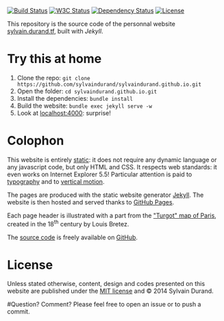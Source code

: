 [![Build Status](http://img.shields.io/travis/sylvaindurand/sylvaindurand.github.io.svg?style=flat)](https://travis-ci.org/sylvaindurand/sylvaindurand.github.io)
[![W3C Status](http://img.shields.io/badge/w3c-valid-brightgreen.svg?style=flat)](http://html5.validator.nu/?doc=http%3A%2F%2Fsylvain.durand.tf)
[![Dependency Status](http://img.shields.io/gemnasium/sylvaindurand/sylvaindurand.github.io.svg?style=flat)](https://gemnasium.com/sylvaindurand/sylvaindurand.github.io)
[![License](http://img.shields.io/:license-mit-brightgreen.svg?style=flat)](http://opensource.org/licenses/MIT)

This repository is the source code of the personnal website [sylvain.durand.tf](http://sylvain.durand.tf), built with *Jekyll*.

# Try this at home

1. Clone the repo: `git clone https://github.com/sylvaindurand/sylvaindurand.github.io.git`
2. Open the folder: `cd sylvaindurand.github.io.git`
3. Install the dependencies: `bundle install`
4. Build the website: `bundle exec jekyll serve -w`
5. Look at [localhost:4000](http://localhost:4000): surprise!

# Colophon
This website is entirely [static](https://en.wikipedia.org/wiki/Static_web_page): it does not require any dynamic language or any javascript code, but only HTML and CSS. It respects web standards: it even works on Internet Explorer 5.5! Particular attention is paid to [typography](http://webtypography.net/) and to [vertical motion](http://webtypography.net/2.2.2).

The pages are produced with the static website generator [Jekyll](http://jekyllrb.com/). The website is then hosted and served thanks to [GitHub Pages](https://pages.github.com/). 

Each page header is illustrated with a part from the ["Turgot" map of Paris](https://en.wikipedia.org/wiki/Turgot_map_of_Paris), created in the 18<sup>th</sup> century by Louis Bretez.

The [source code](https://github.com/sylvaindurand/sylvaindurand.github.io) is freely available on [GitHub](https://github.com/sylvaindurand/sylvaindurand.github.io).

# License
Unless stated otherwise, content, design and codes presented on this website are published under the [MIT license](http://opensource.org/licenses/MIT) and © 2014 Sylvain Durand.

#Question? Comment?
Please feel free to open an issue or to push a commit.

